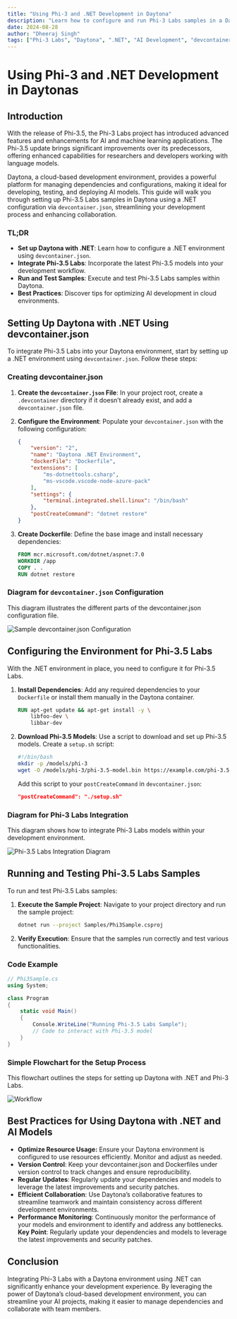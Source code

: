 ```yaml
---
title: "Using Phi-3 and .NET Development in Daytona"
description: "Learn how to configure and run Phi-3 Labs samples in a Daytona environment using .NET and devcontainer.json."
date: 2024-08-28
author: "Dheeraj Singh"
tags: ["Phi-3 Labs", "Daytona", ".NET", "AI Development", "devcontainer"]
---
```



# Using Phi-3 and .NET Development in Daytonas

## Introduction

With the release of Phi-3.5, the Phi-3 Labs project has introduced advanced features and enhancements for AI and machine learning applications. The Phi-3.5 update brings significant improvements over its predecessors, offering enhanced capabilities for researchers and developers working with language models.

Daytona, a cloud-based development environment, provides a powerful platform for managing dependencies and configurations, making it ideal for developing, testing, and deploying AI models. This guide will walk you through setting up Phi-3.5 Labs samples in Daytona using a .NET configuration via `devcontainer.json`, streamlining your development process and enhancing collaboration.

### TL;DR

- **Set up Daytona with .NET**: Learn how to configure a .NET environment using `devcontainer.json`.
- **Integrate Phi-3.5 Labs**: Incorporate the latest Phi-3.5 models into your development workflow.
- **Run and Test Samples**: Execute and test Phi-3.5 Labs samples within Daytona.
- **Best Practices**: Discover tips for optimizing AI development in cloud environments.

## Setting Up Daytona with .NET Using devcontainer.json

To integrate Phi-3.5 Labs into your Daytona environment, start by setting up a .NET environment using `devcontainer.json`. Follow these steps:

### Creating devcontainer.json

1. **Create the `devcontainer.json` File**: In your project root, create a `.devcontainer` directory if it doesn’t already exist, and add a `devcontainer.json` file.

2. **Configure the Environment**: Populate your `devcontainer.json` with the following configuration:

    ```json
    {
        "version": "2",
        "name": "Daytona .NET Environment",
        "dockerFile": "Dockerfile",
        "extensions": [
            "ms-dotnettools.csharp",
            "ms-vscode.vscode-node-azure-pack"
        ],
        "settings": {
            "terminal.integrated.shell.linux": "/bin/bash"
        },
        "postCreateCommand": "dotnet restore"
    }
    ```

3. **Create Dockerfile**: Define the base image and install necessary dependencies:

    ```dockerfile
    FROM mcr.microsoft.com/dotnet/aspnet:7.0
    WORKDIR /app
    COPY . .
    RUN dotnet restore
    ```

### Diagram for `devcontainer.json` Configuration
This diagram illustrates the different parts of the devcontainer.json configuration file.

![Sample devcontainer.json Configuration](assets/20240828_Using_Phi-3_and_dot_NET_Development_in_Daytona_IMG_01.png)

## Configuring the Environment for Phi-3.5 Labs

With the .NET environment in place, you need to configure it for Phi-3.5 Labs.

1. **Install Dependencies**: Add any required dependencies to your `Dockerfile` or install them manually in the Daytona container.

    ```dockerfile
    RUN apt-get update && apt-get install -y \
        libfoo-dev \
        libbar-dev
    ```

2. **Download Phi-3.5 Models**: Use a script to download and set up Phi-3.5 models. Create a `setup.sh` script:

    ```bash
    #!/bin/bash
    mkdir -p /models/phi-3
    wget -O /models/phi-3/phi-3.5-model.bin https://example.com/phi-3.5-model.bin
    ```

    Add this script to your `postCreateCommand` in `devcontainer.json`:

    ```json
    "postCreateCommand": "./setup.sh"
    ```

### Diagram for Phi-3 Labs Integration
This diagram shows how to integrate Phi-3 Labs models within your development environment.

![Phi-3.5 Labs Integration Diagram](assets/20240828_Using_Phi-3_and_dot_NET_Development_in_Daytona_IMG_02.png)

## Running and Testing Phi-3.5 Labs Samples

To run and test Phi-3.5 Labs samples:

1. **Execute the Sample Project**: Navigate to your project directory and run the sample project:

    ```bash
    dotnet run --project Samples/Phi3Sample.csproj
    ```

2. **Verify Execution**: Ensure that the samples run correctly and test various functionalities.

### Code Example

```csharp
// Phi3Sample.cs
using System;

class Program
{
    static void Main()
    {
        Console.WriteLine("Running Phi-3.5 Labs Sample");
        // Code to interact with Phi-3.5 model
    }
}
```

### Simple Flowchart for the Setup Process
This flowchart outlines the steps for setting up Daytona with .NET and Phi-3 Labs.

![Workflow](assets/20240828_Using_Phi-3_and_dot_NET_Development_in_Daytona_IMG_03.png)

## Best Practices for Using Daytona with .NET and AI Models
- **Optimize Resource Usage:** Ensure your Daytona environment is configured to use resources efficiently. Monitor and adjust as needed.
- **Version Control**: Keep your devcontainer.json and Dockerfiles under version control to track changes and ensure reproducibility.
- **Regular Updates**: Regularly update your dependencies and models to leverage the latest improvements and security patches.
- **Efficient Collaboration**: Use Daytona’s collaborative features to streamline teamwork and maintain consistency across different development environments.
- **Performance Monitoring**: Continuously monitor the performance of your models and environment to identify and address any bottlenecks.
**Key Point**: Regularly update your dependencies and models to leverage the latest improvements and security patches.



## Conclusion
Integrating Phi-3 Labs with a Daytona environment using .NET can significantly enhance your development experience. By leveraging the power of Daytona’s cloud-based development environment, you can streamline your AI projects, making it easier to manage dependencies and collaborate with team members.